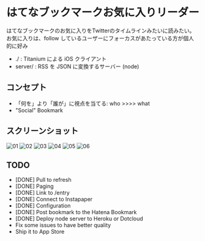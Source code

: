 はてなブックマークお気に入りリーダー
=====

はてなブックマークのお気に入りをTwitterのタイムラインみたいに読みたい。
お気に入りは、follow しているユーザーにフォーカスがあたっている方が個人的に好み

* ./ : Titanium による iOS クライアント
* server/ : RSS を JSON に変換するサーバー (node)

コンセプト
--------------------
* 「何を」より「誰が」に視点を当てる: who  >>>> what
* "Social" Bookmark

スクリーンショット
--------------------

![01](http://bloghackers.net/~naoya/images/hbfav_20111010/hbfav_20111010_01.png)
![02](http://bloghackers.net/~naoya/images/hbfav_20111010/hbfav_20111010_02.png)
![03](http://bloghackers.net/~naoya/images/hbfav_20111010/hbfav_20111010_03.png)
![04](http://bloghackers.net/~naoya/images/hbfav_20111010/hbfav_20111010_04.png)
![05](http://bloghackers.net/~naoya/images/hbfav_20111010/hbfav_20111010_05.png)
![06](http://bloghackers.net/~naoya/images/hbfav_20111010/hbfav_20111010_06.png)

TODO
--------------------

* [DONE] Pull to refresh
* [DONE] Paging
* [DONE] Link to /entry
* [DONE] Connect to Instapaper 
* [DONE] Configuration
* [DONE] Post bookmark to the Hatena Bookmark
* [DONE] Deploy node server to Heroku or Dotcloud
* Fix some issues to have better quality
* Ship it to App Store
